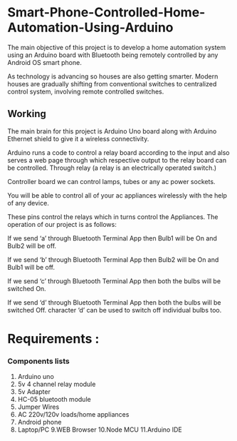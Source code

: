 # Smart-Phone-Controlled-Home-Automation-Using-Arduino

The main objective of this project is to develop a home automation system using an Arduino board with Bluetooth being remotely controlled by any Android OS smart phone.

As technology is advancing so houses are also getting smarter.
Modern houses are gradually shifting from conventional switches to centralized control system, involving remote controlled switches.

## Working

The main brain for this project is Arduino Uno board along with Arduino Ethernet shield to give it a wireless connectivity. 

Arduino runs a code to control a relay board according to the input and also serves a web page through which respective output to the relay board can be controlled. Through relay (a relay is an electrically operated switch.) 

Controller board we can control lamps, tubes or any ac power sockets.

You will be able to control all of your ac appliances wirelessly with the help of any device.

These pins control the relays which in turns control the Appliances. The operation of our project is as follows:

If we send ‘a’ through Bluetooth Terminal App then Bulb1 will be On and Bulb2 will be off.

If we send ‘b’ through Bluetooth Terminal App then Bulb2 will be On and Bulb1 will be off.

If we send ‘c’ through Bluetooth Terminal App then both the bulbs will be switched On.

If we send ‘d’ through Bluetooth Terminal App then both the bulbs will be switched Off. character ‘d’ can be used to switch off individual bulbs too.

# Requirements :
### Components lists

1. Arduino uno
2. 5v 4 channel relay module
3. 5v Adapter
4. HC-05 bluetooth module
5. Jumper Wires 
6. AC 220v/120v loads/home appliances
7. Android phone
8. Laptop/PC
9.WEB Browser 
10.Node MCU 
11.Arduino IDE

